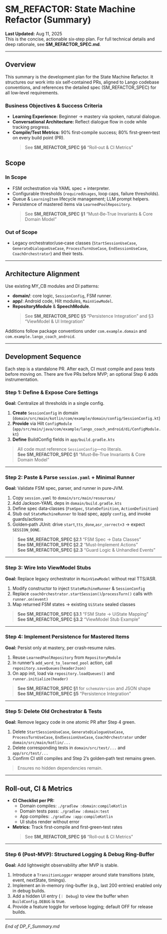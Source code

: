 # SM_REFACTOR: State Machine Refactor (Summary)

**Last Updated:** Aug 11, 2025  
This is the concise, actionable six‑step plan. For full technical details and deep rationale, see **SM_REFACTOR_SPEC.md**.

---

## Overview  
This summary is the development plan for the State Machine Refactor. It structures our work into six self‑contained PRs, aligned to Lango codebase conventions, and references the detailed spec (SM_REFACTOR_SPEC) for all low‑level requirements.

### Business Objectives & Success Criteria  
- **Learning Experience:** Beginner → mastery via spoken, natural dialogue.  
- **Conversational Architecture:** Reflect dialogue flow in code while tracking progress.  
- **Compile/Test Metrics:** 90% first‑compile success; 80% first‑green‑test on every build point (PR).  
  > See **SM_REFACTOR_SPEC §6** “Roll‑out & CI Metrics”

## Scope  

### In Scope  
- FSM orchestration via YAML spec + interpreter.  
- Configurable thresholds (`requiredUsages`, loop caps, failure thresholds).  
- Queue & `LearningItem` lifecycle management; LLM prompt helpers.  
- Persistence of mastered items via `LearnedPoolRepository`.  
  > See **SM_REFACTOR_SPEC §1** “Must‑Be‑True Invariants & Core Domain Model”  

### Out of Scope  
- Legacy orchestrator/use‑case classes (`StartSessionUseCase`, `GenerateDialogueUseCase`, `ProcessTurnUseCase`, `EndSessionUseCase`, `CoachOrchestrator`) and their tests.  

---

## Architecture Alignment  
Use existing MY_CB modules and DI patterns:  
- **domain/**: core logic, `SessionConfig`, FSM runner.  
- **app/**: Android code, Hilt modules, `MainViewModel`.  
- **RepositoryModule** & **SpeechModule**.  
  > See **SM_REFACTOR_SPEC §5** “Persistence Integration” and §3 “ViewModel & UI Integration”

Additions follow package conventions under `com.example.domain` and `com.example.lango_coach_android`.

---

## Development Sequence  
Each step is a standalone PR.  After each, CI must compile and pass tests before moving on.
There are five PRs before MVP; an optional Step 6 adds instrumentation.

### Step 1: Define & Expose Core Settings  
**Goal:** Centralize all thresholds in a single config.  
1. **Create** `SessionConfig` in domain (`domain/src/main/kotlin/com/example/domain/config/SessionConfig.kt`)  
2. **Provide** via Hilt `ConfigModule` (`app/src/main/java/com/example/lango_coach_android/di/ConfigModule.kt`)  
3. **Define** BuildConfig fields in `app/build.gradle.kts`  

> All code must reference `SessionConfig`—no literals.  
> **See SM_REFACTOR_SPEC §1** “Must‑Be‑True Invariants & Core Domain Model”

---

### Step 2: Paste & Parse `session.yaml` + Minimal Runner  
**Goal:** Validate FSM spec, parser, and runner in pure‑JVM.  
1. Copy `session.yaml` to `domain/src/main/resources/`  
2. Add Jackson‑YAML deps in `domain/build.gradle.kts`  
3. Define spec data‑classes (`FsmSpec`, `StateDefinition`, `ActionDefinition`)  
4. Stub out `StateMachineRunner` to load spec, apply `config`, and invoke guards/actions  
5. Golden‑path JUnit: drive `start`,`tts_done`,`asr_correct×3` → expect `SESSION_DONE`.  

> **See SM_REFACTOR_SPEC §2.1** “FSM Spec → Data Classes”  
> **See SM_REFACTOR_SPEC §2.2** “Must‑Implement Actions”  
> **See SM_REFACTOR_SPEC §2.3** “Guard Logic & Unhandled Events”

---

### Step 3: Wire Into ViewModel Stubs  
**Goal:** Replace legacy orchestrator in `MainViewModel` without real TTS/ASR.  
1. Modify constructor to inject `StateMachineRunner` & `SessionConfig`  
2. Replace `coachOrchestrator.startSession()`/`processTurn()` calls with `runner.on(event)`  
3. Map returned FSM states → existing `UiState` sealed classes  

> **See SM_REFACTOR_SPEC §3.1** “FSM State → UiState Mapping”  
> **See SM_REFACTOR_SPEC §3.2** “ViewModel Stub Example”

---

### Step 4: Implement Persistence for Mastered Items  
**Goal:** Persist only at mastery, per crash‑resume rules.  
1. Reuse `LearnedPoolRepository` from `RepositoryModule`  
2. In runner’s `add_word_to_learned_pool` action, call `repository.saveQueues(headerJson)`  
3. On app init, load via `repository.loadQueues()` and `runner.initialize(header)`  

> **See SM_REFACTOR_SPEC §1** for `schemaVersion` and JSON shape  
> **See SM_REFACTOR_SPEC §5** “Persistence Integration”

---

### Step 5: Delete Old Orchestrator & Tests  
**Goal:** Remove legacy code in one atomic PR after Step 4 green.  
1. Delete `StartSessionUseCase`, `GenerateDialogueUseCase`, `ProcessTurnUseCase`, `EndSessionUseCase`, `CoachOrchestrator` under `domain/src/main/kotlin/...`  
2. Delete corresponding tests in `domain/src/test/...` and `app/src/test/...`  
3. Confirm CI still compiles and Step 2’s golden‑path test remains green.  

> Ensures no hidden dependencies remain.

---

## Roll‑out, CI & Metrics  
- **CI Checklist per PR:**  
  - Domain compiles: `./gradlew :domain:compileKotlin`  
  - Domain tests pass: `./gradlew :domain:test`  
  - App compiles: `./gradlew :app:compileKotlin`  
  - UI stubs render without error  
- **Metrics:** Track first‑compile and first‑green‑test rates  
  > See **SM_REFACTOR_SPEC §6** “Roll‑out & CI Metrics”


---

### Step 6 (Post-MVP): Structured Logging & Debug Ring-Buffer
**Goal:** Add lightweight observability after MVP is stable.
1. Introduce a `TransitionLogger` wrapper around state transitions (state, event, nextState, timings).
2. Implement an in-memory ring-buffer (e.g., last 200 entries) enabled only in debug builds.
3. Add a hidden UI entry (`︙ Debug`) to view the buffer when `BuildConfig.DEBUG` is true.
4. Provide a feature toggle for verbose logging; default OFF for release builds.

---

*End of DP_F_Summary.md*
